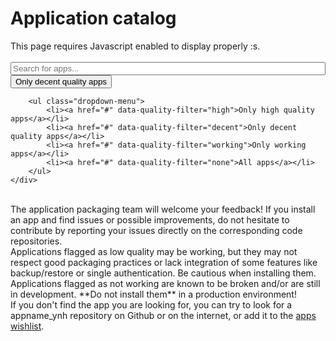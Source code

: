 # Application catalog

<span class="javascriptDisclaimer">
This page requires Javascript enabled to display properly :s.
<br/>
<br/>
</span>

<!--
Search bar
-->

<div class="input-group">
    <span id="basic-addon1" class="input-group-addon" ><span class="glyphicon glyphicon-search"></span></span>
    <input id="filter-app-cards" type="text" class="form-control"  placeholder="Search for apps..." aria-describedby="basic-addon1"/>
    <div class="input-group-btn">
        <button type="button" class="btn btn-default dropdown-toggle" data-toggle="dropdown" aria-haspopup="true" aria-expanded="false">
            <span id="current-quality-filter" data-filter="decent">Only decent quality apps</span> <span class="caret"></span>
        </button>

        <ul class="dropdown-menu">
            <li><a href="#" data-quality-filter="high">Only high quality apps</a></li>
            <li><a href="#" data-quality-filter="decent">Only decent quality apps</a></li>
            <li><a href="#" data-quality-filter="working">Only working apps</a></li>
            <li><a href="#" data-quality-filter="none">All apps</a></li>
        </ul>
    </div>
</div>
<br />

<!--
Disclaimers
-->

<div class="alert alert-info">The application packaging team will welcome your feedback! If you install an app and find issues or possible improvements, do not hesitate to contribute by reporting your issues directly on the corresponding code repositories.</div>

<div id="bad-quality-apps-disclaimer" class="alert alert-warning">
    Applications flagged as <span class="label label-warning label-as-badge">low quality</span> may be working, but they may not respect good packaging practices or lack integration of some features like backup/restore or single authentication. Be cautious when installing them.
</div>

<div id="broken-apps-disclaimer" class="alert alert-danger">
    Applications flagged as <span class="label label-danger label-as-badge">not working</span> are known to be broken and/or are still in development. **Do not install them** in a production environment!
</div>

<div id="app-cards-list" class="app-cards-list"></div>

<div class="alert alert-warning">If you don't find the app you are looking for, you can try to look for a appname_ynh repository on Github or on the internet, or add it to the <a href="/apps_wishlist">apps wishlist</a>.</div>

<!--
Custom CSS for this page
-->

<style>
#wrapper {
   max-width: 1100px;
}

/*=================================================
 Search bar
=================================================*/
#filter-app-cards, #app-cards-list {
    width:100%;
}
/*===============================================*/

/*=================================================
 Force return space after card list
=================================================*/
#app-cards-list:after {
    content:'';
    display:block;
    clear: both;
}
/*===============================================*/

/*=================================================
 App card
=================================================*/

.app-card {
    margin-bottom:20px;
    width:31.2%;
    float:left;
    min-height: 1px;
    margin-right: 10px;
    margin-left: 10px;
    border-radius: 3px;
    position: relative;
    height: 230px;
}
.app-title {
    margin-top: 0;
    margin-bottom: 5px;
    font-size: 1.2em;
    font-weight: 700;
    line-height: 1.1;
    color: black;
    padding: 15px;
    padding-bottom: 0;
}
.app-title .label {
    font-size: 0.5em;
    display: inline-block;
    vertical-align: middle;
    padding: 0.5em 0.6em;
    padding-bottom: 0.3em;
}

.label-epic {
    background-color: darkorchid;
}

.app-descr {
    height:100px;
    overflow: hidden;
    padding: 0 15px;
}

.app-footer {
   width:100%;
   position: absolute;
   bottom: 0;
}

.app-maintainer {
    font-size: 0.7em;
    text-align: right;
    margin-right: 5px;
}

.app-card .unmaintained {
   color: #e0aa33;
}

/*===============================================
 App buttons
=================================================*/
.app-buttons {
    width:100%;
}
.app-buttons > .btn {
    border-bottom:0;
    font-size: 0.9em;
    line-height: 1.58;
}
.app-buttons > .btn:first-child {
    border-left:0;
    border-top-left-radius:0;
}
.app-buttons > .btn:last-child {
    border-right:0;
    border-top-right-radius:0;
    margin-left: 0px;
    width: 33.6%;
}

/*===============================================*/
</style>

<!--
App card template
-->

<script type="text/template" id="app-template2">
    <div class="app-card_{app_id} app-card panel panel-default" data-quality="{app_quality}">

        <div class="app-title">{app_name}</div>
        <div class="app-descr">{app_description}</div>
        <div class="app-footer">
            <div class="app-maintainer">
                <span class="glyphicon glyphicon-refresh"></span> {app_update} -
                <span title="{maintained_help}" class="{maintained_state}"><span class="glyphicon glyphicon-{maintained_icon}"></span> {app_maintainer}</span>
            </div>
            <div class="app-buttons btn-group" role="group">
                <a href="{app_git}" target="_BLANK" type="button" class="btn btn-default col-sm-4"><span class="glyphicon glyphicon-globe" aria-hidden="true"></span> Code</a>
                <a href="#/app_{app_id}" target="_BLANK" type="button" class="btn btn-default col-sm-4"><span class="glyphicon glyphicon-book" aria-hidden="true"></span> Doc</a>
                <a href="https://install-app.yunohost.org/?app={app_id}" target="_BLANK" type="button" class="btn btn-{app_install_css_style} col-sm-4 active"><span class="glyphicon glyphicon-plus" aria-hidden="true"></span> Install</a>
            </div>
       </div>
    </div>
</script>

<!--
Javascript helpers
-->

<script>

function timeConverter(UNIX_timestamp) {
    var a = new Date(UNIX_timestamp*1000);
    var months = ['January','February','March','April','May','June','July','August','September','October','November','December'];
    var year = a.getFullYear();
    var month = months[a.getMonth()];
    var date = a.getDate();
    var hour = a.getHours();
    var min = a.getMinutes();
    if (hour < 10) { hour = '0' + hour; }
    if (min < 10) { min = '0' + min; }
    var time = date+' '+month+' '+year;//+' at '+hour+':'+min
    return time;
}


$(document).ready(function () {

    var default_lang = "en";

    // Hide warrant about states when we're using the default filter
    $('#state-disclaimer').hide();
    var quality_filters = "decent";

    function filter(){

        var current_quality_filter = $('#current-quality-filter').data("filter");
        var user_input_in_search_field = $('#filter-app-cards').val().toLowerCase();

        $('.app-card').each(function() {
            // This is where we actually define how apps are filtered:
            // we look for the name of the app (h3) and try to find the user input
            // + we check this app match the current quality filter
            var text = $(this).find('.app-title').text().toLowerCase() + " " + $(this).find('.app-descr').text().toLowerCase();
            if (text.indexOf(user_input_in_search_field) >= 0 && $(this).data("quality").indexOf(current_quality_filter) >= 0)
            {
                $(this).show();
            }
            else
            {
                $(this).hide();
            }
        });

        // Display or hide the disclaimers depending on the current filter...
        ((current_quality_filter == "working") || (current_quality_filter == "none")) ? $("#bad-quality-apps-disclaimer").show() : $("#bad-quality-apps-disclaimer").hide();
        ((current_quality_filter == "none")) ? $("#broken-apps-disclaimer").show() : $("#broken-apps-disclaimer").hide();
    }

    //=================================================
    // Search & filter bar event
    //=================================================
    $('#filter-app-cards').keyup(filter);

    $('a[data-quality-filter]').on("click", function(){
        $('#current-quality-filter').text($(this).text());
        $('#current-quality-filter').data("filter", $(this).data("quality-filter"));
        filter();
    });

    filter();

    //=================================================
    // Upload apps lists
    //=================================================
    var catalog = undefined;

    // Fetch application catalog

    $.getJSON('https://app.yunohost.org/default/v2/apps.json', {}, function(data) {

        catalog = $.map(data["apps"], function(el) { return el; });

        // Clarify high quality state, and level if undefined or inprogress or notworking...

        $.each(catalog, function(k, infos) {
            if ((infos.level === undefined) || (infos.level === 0) || (infos.state === "inprogress") || (infos.state === "notworking")) {
                infos.level = null;
            }
            if ((infos.high_quality === true) && (infos.level === 8)) {
                infos.state = "high quality";
            }
            else if ((infos.state === "working") && (infos.level !== null) && (infos.level <= 4)) {
                infos.state = "low quality";
            }
        });

        // Sort apps according to their state and level...

        catalog.sort(function(a, b){
            a_state = (a.state === "high quality")?4:(a.level > 4)?3:(a.state > 0)?2:1;
            b_state = (b.state === "high quality")?4:(b.level > 4)?3:(b.state > 0)?2:1;
            if (a_state < b_state || a_state == b_state && a.level < b.level || a_state == b_state && a.level == b.level && a.manifest.id > b.manifest.id) {return 1;}
            else if (a.manifest.id == b.manifest.id) {return 0;}
            return -1;
        });

        // Add the card for each app

        $.each(catalog, function(k, infos) {

            app_id = infos.manifest.id;

            // Define what style to use for state, level and install button
            // according to the app quality ....

            if (infos.state === "high quality") {
                app_quality = "high,decent,working,none";
                app_badge = "high quality";
                app_badge_css_style = "epic";
                app_install_css_style = "success";
            } else if ((infos.state === "working") && (infos.level > 4)) {
                app_quality = "decent,working,none";
                app_badge = null;
                app_badge_css_style = "success";
                app_install_css_style = "success";
            } else if (infos.state === "low quality") {
                app_quality = "working,none";
                app_badge = "low quality";
                app_badge_css_style = "warning";
                app_install_css_style = "warning";
            } else {
                app_quality = "none";
                app_badge = "not working";
                app_badge_css_style = "danger";
                app_install_css_style = "danger";
            }

            // If level is null, we wanna display '?'
            if (infos.level == null) {
                infos.level = '?';
            }

            // Fill the template
            html = $('#app-template2').html()
             .replace(/{app_id}/g, app_id)
             .replace(/{app_name}/g, infos.manifest.name)
             .replace('{app_description}', infos.manifest.description[default_lang] || infos.manifest.description["en"])
             .replace(/{app_git}/g, infos.git.url)
             .replace('{app_branch}', infos.git.branch)
             .replace('{app_level}', infos.level)
             .replace('{app_quality}', app_quality)
             .replace('{app_update}', timeConverter(infos.lastUpdate))
             .replace('{app_install_css_style}', app_install_css_style);

            // Handle the maintainer info
            if (infos.maintained == false)
            {
               html = html
                 .replace('{maintained_state}', 'unmaintained')
                 .replace('{maintained_icon}', 'warning-sign')
                 .replace('{app_maintainer}', "Unmaintained")
                 .replace('{maintained_help}', "This package is currently unmaintained. Feel free to propose yourself as the new maintainer !");
            }
            else {
                html = html
                 .replace('{maintained_state}', 'maintained')
                 .replace('{maintained_icon}', 'user')
                 .replace('{maintained_help}', "Current maintainer of this package");

                if ((infos.manifest.developer) && (infos.manifest.developer.name)) {
                    html = html.replace('{app_maintainer}', infos.manifest.developer.name);
                }
                else if ((infos.manifest.maintainer) && (infos.manifest.maintainer.name)) {
                    html = html.replace('{app_maintainer}', infos.manifest.maintainer.name);
                }
                else {
                    html = html.replace('{app_maintainer}', "???");
                }
            }

            // Fill the template
            $('#app-cards-list').append(html);
            $('.app-card_'+ app_id).attr('id', 'app-card_'+ app_id);
            if (app_badge !== null) {
                 $('.app-card_'+ app_id + ' .app-title').append(' <span class="label label-'+app_badge_css_style+'">'+app_badge+'</span>');
            }
            if (typeof(infos.category) === "string") {
                 category = data["categories"].find(function(el) { return el.id == infos.category; });
                 if (typeof(category) !== "undefined")
                 {
                    display = category["title"][default_lang] || category["title"]["en"];
                    $('.app-card_'+ app_id + ' .app-title').append(' <span class="label label-default">'+display.toLowerCase()+'</span>');
                 }
            }
        });

        filter();
    });
    //=================================================
});
</script>
